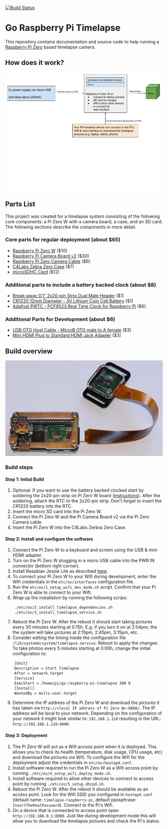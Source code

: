 [![Build Status](https://img.shields.io/travis/ingojaeckel/go-raspberry-pi-timelapse.svg)](https://travis-ci.org/ingojaeckel/go-raspberry-pi-timelapse)

# Go Raspberry Pi Timelapse

This repository contains documentation and source code to help running a [Raspberry Pi Zero](https://www.raspberrypi.org/products/raspberry-pi-zero-w/) based timelapse camera.

## How does it work?

![The build](https://raw.githubusercontent.com/ingojaeckel/go-raspberry-pi-timelapse/master/docs/go-raspberry-pi-timelapse.png "How does it work?")

## Parts List

This project was created for a timelapse system consisting of the following core components: a Pi Zero W with a camera board, a case, and an SD card. The following sections describe the components in more detail.

### Core parts for regular deployment (about $65)

* [Raspberry Pi Zero W](https://www.adafruit.com/product/3400) ($10)
* [Raspberry Pi Camera Board v2](https://www.adafruit.com/product/3099) ($30)
* [Raspberry Pi Zero Camera Cable](https://www.adafruit.com/product/3157) ($6)
* [C4Labs Zebra Zero Case](https://www.adafruit.com/product/3003) ($7)
* [microSDHC Card](https://www.adafruit.com/product/2767) ($12)

### Additional parts to include a battery backed clock (about $8)

* [Break-away 0.1" 2x20-pin Strip Dual Male Header](https://www.adafruit.com/product/2822) ($1)
* [CR1220 12mm Diameter - 3V Lithium Coin Cell Battery](https://www.adafruit.com/product/380) ($1)
* [Adafruit PiRTC - PCF8523 Real Time Clock for Raspberry Pi](https://www.adafruit.com/product/3386) ($6)

### Additional Parts for Development (about $6)

* [USB OTG Host Cable - MicroB OTG male to A female](https://www.adafruit.com/product/1099) ($3)
* [Mini HDMI Plug to Standard HDMI Jack Adapter](https://www.adafruit.com/product/2819) ($3)

## Build overview

![The build](https://raw.githubusercontent.com/ingojaeckel/go-raspberry-pi-timelapse/master/docs/build.JPG "Build overview")

### Build steps

#### Step 1: Initial Build

1. Optional: If you want to use the battery backed clocked start by soldering the 2x20-pin strip on Pi Zero W board ([instructions](https://learn.adafruit.com/adding-a-real-time-clock-to-raspberry-pi/wiring-the-rtc)). After the soldering, attach the RTC to the 2x20-pin strip. Don't forget to insert the CR1220 battery into the RTC. 
2. Insert the micro SD card into the Pi Zero W.
3. Connect the Pi Zero W and the Pi Camera Board v2 via the Pi Zero Camera cable.
4. Insert the Pi Zero W into the C4Labs Zerbra Zero Case.

#### Step 2: Install and configure the software

1. Connect the Pi Zero W to a keyboard and screen using the USB & mini HDMI adapter.
2. Turn on the Pi Zero W plugging in a micro USB cable into the PWR IN connector (bottom right corner).
3. Install Raspbian Jessie Lite as described [here](https://www.raspberrypi.org/downloads/raspbian/).
4. To connect your Pi Zero W to your Wifi during development, enter the Wifi credentials in the `etc/os/interfaces` configuration file.
5. Run the `etc/os/1_setup_wifi_dev_mode.sh` script. Confirm that your Pi Zero W is able to connect to your Wifi.
6. Wrap up the installation by running the following scrips:
```
    ./etc/os/2_install_timelapse_dependencies.sh
    ./etc/os/3_install_timelapse_service.sh
```
7. Reboot the Pi Zero W. After the reboot it should start taking pictures every 30 minutes starting at 0:15h. E.g. if you turn it on at 2:04pm, the the system will take pictures at 2:15pm, 2:45pm, 3:15pm, etc.
8. Consider editing the timing inside the configuration file `/lib/systemd/system/timelapse.service`. Reboot to apply the changes. To take photos every 5 minutes starting at 0:00h, change the initial configuration to:
```
    [Unit]
    Description = Start Timelapse 
    After = network.target
    [Service]
    ExecStart = /home/pi/go-raspberry-pi-timelapse 300 0
    [Install]
    WantedBy = multi-user.target
```
9. Determine the IP address of the Pi Zero W and download the pictures it has taken via `http://<local IP address of Pi Zero W>:8080/`. The IP address will be local to your network. Depending on the configuration of your network it might look similar to: `192.168.1.110` resulting in the URL: `http://192.168.1.110:8080`.

#### Step 3: Deployment

1. The Pi Zero W will act as a Wifi access point when it is deployed. This allows you to check its health (temperature, disk usage, CPU usage, etc) and download the pictures via Wifi. To configure the Wifi for the deployment adjust the credentials in `etc/os/hostapd.conf`.
2. Install software required to run the Pi Zero W as a Wifi access point by running `./etc/os/4_setup_wifi_deploy_mode.sh`.
3. Install software required to allow other devices to connect to access point by running `./etc/os/5_setup_dhcpd.sh`.
4. Reboot the Pi Zero W. After the reboot it should be available as an access point. Look for the Wifi SSID you configured in `hostapd.conf` (default name: `timelapse-raspberry-pi`, default passphrase: `InsertTheRealPassword`). Connect to the Pi's Wifi.
5. On a device that is connected to access point open `http://192.168.0.1:8080`. Just like during development mode this will allow you to download the timelapse pictures and check the Pi's status.
